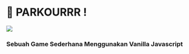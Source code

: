 <h1> 🏃 PARKOURRR !</h1>

<img src="https://github.com/user-attachments/assets/40a321f3-39e0-4251-bde6-f92cecb8b01b" />
<h3>Sebuah Game Sederhana Menggunakan Vanilla Javascript</h3>
